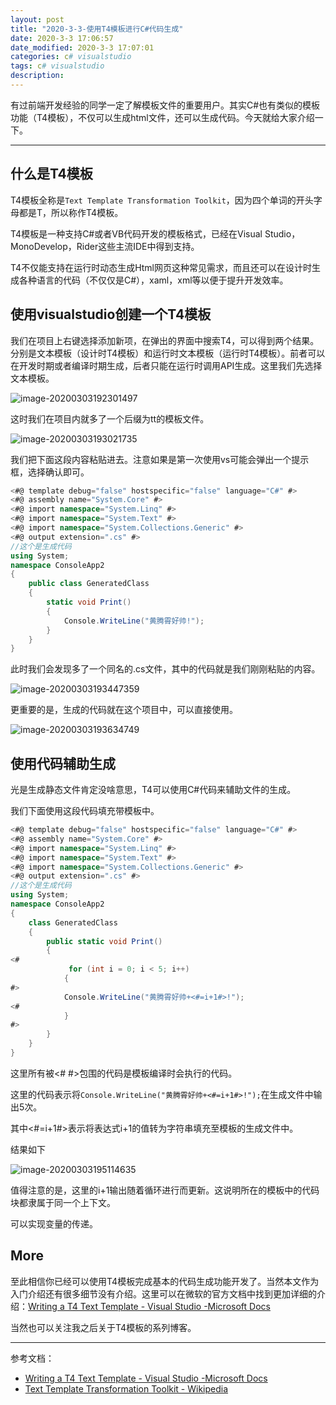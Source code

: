 ```yaml
---
layout: post
title: "2020-3-3-使用T4模板进行C#代码生成"
date: 2020-3-3 17:06:57
date_modified: 2020-3-3 17:07:01
categories: c# visualstudio
tags: c# visualstudio
description:
---
```


有过前端开发经验的同学一定了解模板文件的重要用户。其实C#也有类似的模板功能（T4模板），不仅可以生成html文件，还可以生成代码。今天就给大家介绍一下。

-----

## 什么是T4模板

T4模板全称是`Text Template Transformation Toolkit`，因为四个单词的开头字母都是T，所以称作T4模板。

T4模板是一种支持C#或者VB代码开发的模板格式，已经在Visual Studio，MonoDevelop，Rider这些主流IDE中得到支持。

T4不仅能支持在运行时动态生成Html网页这种常见需求，而且还可以在设计时生成各种语言的代码（不仅仅是C#），xaml，xml等以便于提升开发效率。

## 使用visualstudio创建一个T4模板

我们在项目上右键选择添加新项，在弹出的界面中搜索T4，可以得到两个结果。分别是文本模板（设计时T4模板）和运行时文本模板（运行时T4模板）。前者可以在开发时期或者编译时期生成，后者只能在运行时调用API生成。这里我们先选择文本模板。

![image-20200303192301497](../media/image-20200303192301497.png)

这时我们在项目内就多了一个后缀为tt的模板文件。

![image-20200303193021735](../media/image-20200303193021735.png)

我们把下面这段内容粘贴进去。注意如果是第一次使用vs可能会弹出一个提示框，选择确认即可。

```csharp
<#@ template debug="false" hostspecific="false" language="C#" #>
<#@ assembly name="System.Core" #>
<#@ import namespace="System.Linq" #>
<#@ import namespace="System.Text" #>
<#@ import namespace="System.Collections.Generic" #>
<#@ output extension=".cs" #>
//这个是生成代码
using System;
namespace ConsoleApp2
{
    public class GeneratedClass
    {
        static void Print()
        {
            Console.WriteLine("黄腾霄好帅!");
        }
    }
}
```

此时我们会发现多了一个同名的.cs文件，其中的代码就是我们刚刚粘贴的内容。

![image-20200303193447359](../media/image-20200303193447359.png)

更重要的是，生成的代码就在这个项目中，可以直接使用。

![image-20200303193634749](../media/image-20200303193634749.png)

## 使用代码辅助生成

光是生成静态文件肯定没啥意思，T4可以使用C#代码来辅助文件的生成。

我们下面使用这段代码填充带模板中。

```csharp
<#@ template debug="false" hostspecific="false" language="C#" #>
<#@ assembly name="System.Core" #>
<#@ import namespace="System.Linq" #>
<#@ import namespace="System.Text" #>
<#@ import namespace="System.Collections.Generic" #>
<#@ output extension=".cs" #>
//这个是生成代码
using System;
namespace ConsoleApp2
{
    class GeneratedClass
    {
        public static void Print()
        {
<#
             for (int i = 0; i < 5; i++)
            {
#>
            Console.WriteLine("黄腾霄好帅+<#=i+1#>!");
<#
            }
#>
        }
    }
}
```

这里所有被<# #>包围的代码是模板编译时会执行的代码。

这里的代码表示将`Console.WriteLine("黄腾霄好帅+<#=i+1#>!");`在生成文件中输出5次。

其中<#=i+1#>表示将表达式i+1的值转为字符串填充至模板的生成文件中。

结果如下

![image-20200303195114635](../media/image-20200303195114635.png)

值得注意的是，这里的i+1输出随着循环进行而更新。这说明所在的模板中的代码块都隶属于同一个上下文。

可以实现变量的传递。

## More

至此相信你已经可以使用T4模板完成基本的代码生成功能开发了。当然本文作为入门介绍还有很多细节没有介绍。这里可以在微软的官方文档中找到更加详细的介绍：[Writing a T4 Text Template - Visual Studio -Microsoft Docs](https://docs.microsoft.com/en-us/visualstudio/modeling/writing-a-t4-text-template?view=vs-2019)

当然也可以关注我之后关于T4模板的系列博客。

---

参考文档：

-  [Writing a T4 Text Template - Visual Studio -Microsoft Docs](https://docs.microsoft.com/en-us/visualstudio/modeling/writing-a-t4-text-template?view=vs-2019)
-  [Text Template Transformation Toolkit - Wikipedia](https://en.wikipedia.org/wiki/Text_Template_Transformation_Toolkit)


